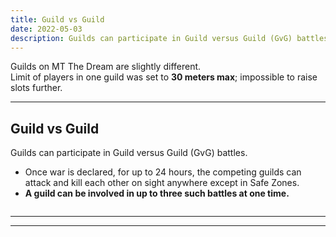```yaml
---
title: Guild vs Guild
date: 2022-05-03   
description: Guilds can participate in Guild versus Guild (GvG) battles. Once war is declared, for up to 24 hours, the competing guilds can attack and kill each other on sight anywhere except in Safe Zones.      
---
```

Guilds on MT The Dream are slightly different. <br>
Limit of players in one guild was set to **30 meters max**; impossible to raise slots further.

<hr/>

## Guild vs Guild

Guilds can participate in Guild versus Guild (GvG) battles. 
- Once war is declared, for up to 24 hours, the competing guilds can attack and kill each other on sight anywhere except in Safe Zones. 
- **A guild can be involved in up to three such battles at one time.**

![]()

<hr/>




<hr/>


